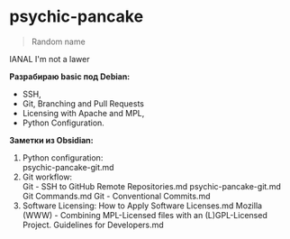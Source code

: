 # psychic-pancake

> Random name

IANAL
I'm not a lawer

**Разрабираю basic под Debian:**
- SSH,
- Git, Branching and Pull Requests
- Licensing with Apache and MPL,
- Python Configuration.

**Заметки из Obsidian:**
1. Python configuration:  
    psychic-pancake-git.md  
2. Git workflow:  
    Git - SSH to GitHub Remote Repositories.md
    psychic-pancake-git.md
    Git Commands.md
    Git - Conventional Commits.md
3. Software Licensing:
    How to Apply Software Licenses.md
    Mozilla (WWW) - Combining MPL-Licensed files with an (L)GPL-Licensed Project. Guidelines for Developers.md
